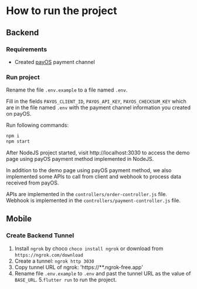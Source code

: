 # How to run the project

## Backend
### Requirements
* Created [payOS](https://my.payos.vn) payment channel
### Run project
Rename the file `.env.example` to a file named `.env`.

Fill in the fields `PAYOS_CLIENT_ID`, `PAYOS_API_KEY`, `PAYOS_CHECKSUM_KEY` which are in the file named `.env` with the payment channel information you created on payOS.

Run following commands:
```bash
npm i
npm start
```

After NodeJS project started, visit http://localhost:3030 to access the demo page using payOS payment method implemented in NodeJS.

In addition to the demo page using payOS payment method, we also implemented some APIs to call from client and webhook to process data received from payOS.

APIs are implemented in the `controllers/order-controller.js` file. Webhook is implemented in the `controllers/payment-controller.js` file.

## Mobile
### Create Backend Tunnel
1. Install `ngrok` by choco `choco install ngrok` or download from `https://ngrok.com/download`
2. Create a tunnel: `ngrok http 3030`
3. Copy tunnel URL of ngrok: 'https://**.ngrok-free.app'
4. Rename file `.env.example` to `.env` and past the tunnel URL as the value of `BASE_URL`.
5.`flutter run` to run the project.
